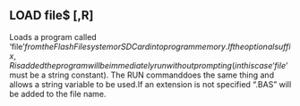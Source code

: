 ## LOAD file$ [,R]

Loads a program called ‘file$’ from the Flash Filesystem or SD Card into programmemory.If the optional suffix ,R is added the program will be immediately run withoutprompting (in this case ‘file$’ must be a string constant). The RUN commanddoes the same thing and allows a string variable to be used.If an extension is not specified “.BAS” will be added to the file name.